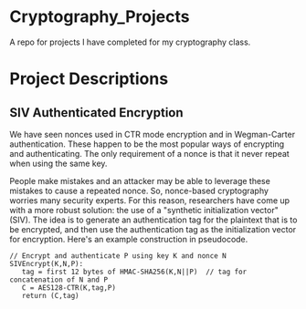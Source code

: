# Cryptography_Projects
A repo for projects I have completed for my cryptography class.

# Project Descriptions
## SIV Authenticated Encryption
We have seen nonces used in CTR mode encryption and in Wegman-Carter authentication. These happen to be the most popular ways of encrypting and authenticating. The only requirement of a nonce is that it never repeat when using the same key. 

People make mistakes and an attacker may be able to leverage these mistakes to cause a repeated nonce. So, nonce-based cryptography worries many security experts. For this reason, researchers have come up with a more robust solution: the use of a "synthetic initialization vector" (SIV). The idea is to generate an authentication tag for the plaintext that is to be encrypted, and then use the authentication tag as the initialization vector for encryption. Here's an example construction in pseudocode.
```
// Encrypt and authenticate P using key K and nonce N
SIVEncrypt(K,N,P):
   tag = first 12 bytes of HMAC-SHA256(K,N||P)  // tag for concatenation of N and P
   C = AES128-CTR(K,tag,P)
   return (C,tag)
```
